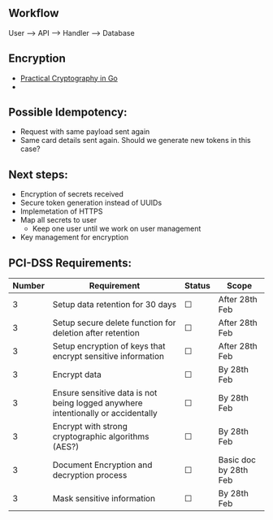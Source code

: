 ## Workflow
User --> API --> Handler --> Database

## Encryption

- [Practical Cryptography in Go](https://leanpub.com/gocrypto/read)
- 



## Possible Idempotency:
- Request with same payload sent again
- Same card details sent again. Should we generate new tokens in this case? 

## Next steps:
- Encryption of secrets received
- Secure token generation instead of UUIDs
- Implemetation of HTTPS
- Map all secrets to user
	- Keep one user until we work on user management
- Key management for encryption

## PCI-DSS Requirements:

| Number | Requirement | Status | Scope |
|-|-|-|-|
| 3 | Setup data retention for 30 days | &#9744; | After 28th Feb |
| 3 | Setup secure delete function for deletion after retention | &#9744; | After 28th Feb |
| 3 | Setup encryption of keys that encrypt sensitive information | &#9744; | After 28th Feb |
| 3 | Encrypt data | &#9744; | By 28th Feb |
| 3 | Ensure sensitive data is not being logged anywhere intentionally or accidentally | &#9744; | By 28th Feb |
| 3 | Encrypt with strong cryptographic algorithms (AES?) | &#9744; | By 28th Feb |
| 3 | Document Encryption and decryption process | &#9744; | Basic doc by 28th Feb |
| 3 | Mask sensitive information | &#9744; | By 28th Feb |
